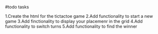 #todo tasks

1.Create the html for the tictactoe game
2.Add functionality to start a new game
3.Add finctionality to display your placemenr in the grid
4.Add functionality to switch turns
5.Add functionality to find the winner